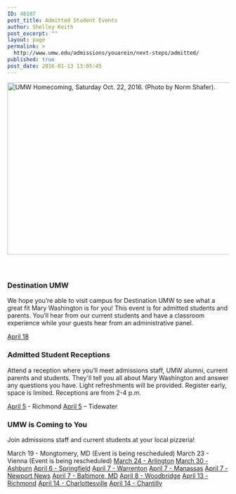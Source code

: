 ```yaml
---
ID: 48107
post_title: Admitted Student Events
author: Shelley Keith
post_excerpt: ""
layout: page
permalink: >
  http://www.umw.edu/admissions/youarein/next-steps/admitted/
published: true
post_date: 2016-01-13 13:05:45
---
```

<img class="alignleft wp-image-48254" src="http://www.umw.edu/admissions/wp-content/uploads/sites/6/2016/01/Homecoming-20-1024x669.jpg" alt="UMW Homecoming, Saturday Oct. 22, 2016. (Photo by Norm Shafer)." width="600" height="392" />

&nbsp;
<h2></h2>
<h2></h2>
<h2></h2>
<h2></h2>
<h2></h2>
<h2></h2>
<h2></h2>
<h3>Destination UMW</h3>
We hope you’re able to visit campus for Destination UMW to see what a great fit Mary Washington is for you! This event is for admitted students and parents. You’ll hear from our current students and have a classroom experience while your guests hear from an administrative panel.

<a href="https://admissions.umw.edu/register/destinationapril">April 18</a>
<h3><strong>Admitted Student Receptions</strong></h3>
Attend a reception where you’ll meet admissions staff, UMW alumni, current parents and students. They'll tell you all about Mary Washington and answer any questions you have. Light refreshments will be provided. Register early, space is limited. Receptions are from 2-4 p.m.

<a href="https://admissions.umw.edu/register/admittedRichmond2020">April 5</a> - Richmond
<a href="https://admissions.umw.edu/register/admittedTidewater2020">April 5</a> – Tidewater
<h3>UMW is Coming to You</h3>
Join admissions staff and current students at your local pizzeria!

March 19 - Mongtomery, MD (Event is being rescheduled)
March 23 - Vienna (Event is being rescheduled)
<a href="https://admissions.umw.edu/register/Arlington2020">March 24 - Arlington</a>
<a href="https://admissions.umw.edu/register/Loudoun2020">March 30 - Ashburn</a>
<a href="https://admissions.umw.edu/register/WestSpringfield2020">April 6 - Springfield</a>
<a href="https://admissions.umw.edu/register/Fauquier">April 7 - Warrenton</a>
<a href="https://admissions.umw.edu/register/Manassas2020">April 7 - Manassas</a>
<a href="https://admissions.umw.edu/register/newportnews2020">April 7 - Newport News</a>
<a href="https://admissions.umw.edu/register/Baltimore2020">April 7 - Baltimore, MD</a>
<a href="https://admissions.umw.edu/register/Woodbridge2020">April 8 - Woodbridge</a>
<a href="https://admissions.umw.edu/register/Richmond2020">April 13 - Richmond</a>
<a href="https://admissions.umw.edu/register/Charlottesville2020">April 14 - Charlottesville</a>
<a href="https://admissions.umw.edu/register/Chantilly2020">April 14 - Chantilly</a>

&nbsp;

&nbsp;